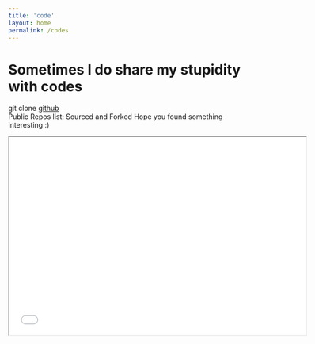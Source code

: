 ```yaml
---
title: 'code'
layout: home
permalink: /codes
---
```


# Sometimes I do share my stupidity with codes

git clone <a href="https://github.com/thinksabin">github</a>
<br>
Public Repos list: Sourced and Forked
Hope you found something interesting :)
<p>
<iframe src='mygitrepos.html' height='400' width='600'></frame>

